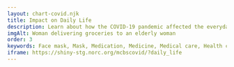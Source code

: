 ```yaml
---
layout: chart-covid.njk
title: Impact on Daily Life
description: Learn about how the COVID-19 pandemic affected the everyday lives of Medicare beneficiaries.
imgAlt: Woman delivering groceries to an elderly woman
order: 3
keywords: Face mask, Mask, Medication, Medicine, Medical care, Health care, Access, Access to care, Availability, Needs, Necessities, Financial security, Chronic, Coronavirus, Sex, Gender, Age, Income, Race, Ethnicity, Language, English, Dual, Dual eligible, Smoking, Smoker, Tobacco, Immune system, Appointment, Medicare Advantage, Pandemic
iframe: https://shiny-stg.norc.org/mcbscovid/?daily_life
---
```


